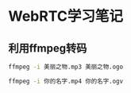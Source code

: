 # WebRTC学习笔记

## 利用ffmpeg转码

```sh
ffmpeg -i 美丽之物.mp3 美丽之物.ogo
```

```sh
ffmpeg -i 你的名字.mp4 你的名字.ogv
```
